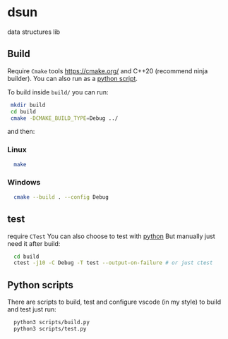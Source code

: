 # dsun

data structures lib

## Build

Require `Cmake` tools  https://cmake.org/ and C++20 (recommend ninja builder).
You can also run as a [python script](#python-scripts).

To build inside `build/` you can run:
``` sh
 mkdir build
 cd build
 cmake -DCMAKE_BUILD_TYPE=Debug ../
```

and then:
### Linux
``` sh
  make
```
### Windows
``` sh
  cmake --build . --config Debug
```

## test

require `CTest`
You can also choose to test with [python](#python-scripts)
But manually just need it after build:

```sh 
  cd build
  ctest -j10 -C Debug -T test --output-on-failure # or just ctest
```

## Python scripts
There are scripts to build, test and configure vscode (in my style)
to build and test just run:
``` sh
  python3 scripts/build.py
  python3 scripts/test.py
```
